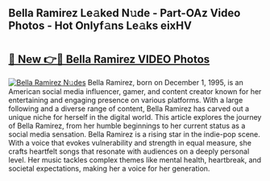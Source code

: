 ## Bella Ramirez Le𝚊ked N𝚞de - Part-OAz Video Photos - Hot Onlyf𝚊ns Le𝚊ks eixHV

# <h2><a href="http://ab33229.deff.icu/?id=Bella+Ramirez">🔗 New 👉🔴 Bella Ramirez VIDEO Photos</a></h2>

[![Bella Ramirez N𝚞des](https://i.imgur.com/rIISA9y.gif)](http://ab33229.deff.icu/?id=Bella+Ramirez)
Bella Ramirez, born on December 1, 1995, is an American social media influencer, gamer, and content creator known for her entertaining and engaging presence on various platforms. With a large following and a diverse range of content, Bella Ramirez has carved out a unique niche for herself in the digital world. This article explores the journey of Bella Ramirez, from her humble beginnings to her current status as a social media sensation. Bella Ramirez is a rising star in the indie-pop scene. With a voice that evokes vulnerability and strength in equal measure, she crafts heartfelt songs that resonate with audiences on a deeply personal level. Her music tackles complex themes like mental health, heartbreak, and societal expectations, making her a voice for her generation.
